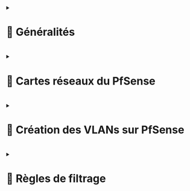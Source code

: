 
<details>
<summary><h1>🎯 Généralités<h1></summary>
 
Un pare-feu est un outil de défense de première ligne qui surveille le trafic entrant et sortant, et décide d'autoriser ou de bloquer une partie de ce trafic en fonction d'un ensemble de règles de sécurité prédéfinies. Il permet donc de faire du routage également.  
Par défaut, les identifiants sont :  
Username : admin  
Password : pfsense  
Il convient de les changer à la première connexion.  
 
</details>

<details>
<summary><h1>🎯 Cartes réseaux du PfSense<h1></summary>
Nous avons 2 cartes réseaux sur ce FireWall PfSense. Une carte WAN, qui sera du côté internet (mais qui sera reliée à mon routeur box internet) et une carte LAN qui sera côté intérieur, donc avec un réseau privé.
A savoir, pour administrer le FireWall, il est nécessaire de se connecter côté LAN, en se connectant avec l'adresse IP dans l'URL (ou le nom de la machine si enregistrement DNS a été fait).  
 
### Carte WAN  : ``192.168.1.67/24`` 
### Carte LAN  : ``192.168.20.1/24``  
</details>

<details>
<summary><h1>🎯 Création des VLANs sur PfSense<h1></summary>
 
Mon PfSense contient une interrface physique "LAN" pour l'administration, mais aussi pour relier toutes les machines du réseau local. Grâce à la norme IEEE 802.1Q je crée des VLAN pour diviser cette interface en sous interfaces logiques, de fçon à implémenter de la QoS et de la sécurité.  
 ### Cliquer sur `Interfaces->Assignments->VLANs->Add`, sélectionner la bonne carte réseau (LAN) puis paramétrer la carte comme sur les images ci-dessous et sauvegarder

![Capture d'écran 2025-04-05 184352](https://github.com/user-attachments/assets/70a32fb0-7eae-412b-9748-b3c9e81465f4)
![Capture d'écran 2025-04-05 184846](https://github.com/user-attachments/assets/d68e4f80-74e5-49ff-8ef3-05908aacd3c0)

### Voilà à quoi peut ressembler une segmentation d'un réseau en VLANs avec en description, chaque département (qui correspond à une Unité d'Organisation).  
![Capture d'écran 2025-04-05 190924](https://github.com/user-attachments/assets/fa569eec-30be-4d65-9b77-c4756c2ee393)

### Assignation des VLANs à un port :  
Je choisis le `network ports` que que j'ai créé puis je clique sur ``Add``
![Capture d'écran 2025-04-05 191237](https://github.com/user-attachments/assets/cc79273f-082b-48b2-9a63-ff88f4d58b23)

Paramétrage de chaque interface logique : Activation de l'interface, nommage, attribution de l'adresse de passerelle avec son CIDR.  
![Capture d'écran 2025-04-05 195821](https://github.com/user-attachments/assets/af3a5d44-47fa-4fac-8c4f-e9aa6879a1cb)

</details>

<details>
<summary><h1>🎯 Règles de filtrage<h1></summary>
A venir...
</details>
